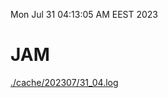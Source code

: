 Mon Jul 31 04:13:05 AM EEST 2023
# JAM
<a href='./cache/202307/31_04.log'>./cache/202307/31_04.log</a>
